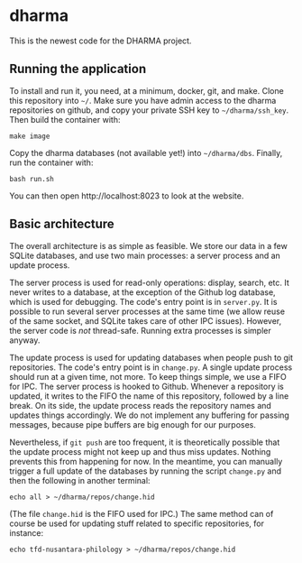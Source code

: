 # dharma

This is the newest code for the DHARMA project.

## Running the application

To install and run it, you need, at a minimum, docker, git, and make. Clone this
repository into `~/`. Make sure you have admin access to the dharma
repositories on github, and copy your private SSH key to `~/dharma/ssh_key`. Then
build the container with:

	make image

Copy the dharma databases (not available yet!) into `~/dharma/dbs`. Finally, run
the container with:

	bash run.sh

You can then open http://localhost:8023 to look at the website.

##  Basic architecture

The overall architecture is as simple as feasible. We store our data in a few
SQLite databases, and use two main processes: a server process and an update
process.

The server process is used for read-only operations: display, search, etc. It
never writes to a database, at the exception of the Github log database, which
is used for debugging. The code's entry point is in `server.py`. It is possible
to run several server processes at the same time (we allow reuse of the same
socket, and SQLite takes care of other IPC issues). However, the server code is
*not* thread-safe. Running extra processes is simpler anyway.

The update process is used for updating databases when people push to git
repositories. The code's entry point is in `change.py`. A single update process
should run at a given time, not more. To keep things simple, we use a FIFO for
IPC. The server process is hooked to Github. Whenever a repository is updated,
it writes to the FIFO the name of this repository, followed by a line break. On
its side, the update process reads the repository names and updates things
accordingly. We do not implement any buffering for passing messages, because
pipe buffers are big enough for our purposes.

Nevertheless, if `git push` are too frequent, it is theoretically possible that
the update process might not keep up and thus miss updates. Nothing prevents
this from happening for now. In the meantime, you can manually trigger a full
update of the databases by running the script `change.py` and then the
following in another terminal:

	echo all > ~/dharma/repos/change.hid

(The file `change.hid` is the FIFO used for IPC.) The same method can of
course be used for updating stuff related to specific repositories, for
instance:

	echo tfd-nusantara-philology > ~/dharma/repos/change.hid
